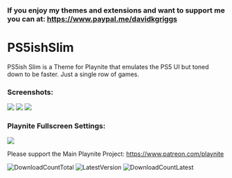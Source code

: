 
### If you enjoy my themes and extensions and want to support me you can at: https://www.paypal.me/davidkgriggs

# PS5ishSlim
PS5ish Slim is a Theme for Playnite that emulates the PS5 UI but toned down to be faster. Just a single row of games.

### Screenshots:
![](https://raw.githubusercontent.com/davidkgriggs/PS5ishSlim/main/Media/screenshot_01.jpg)
![](https://raw.githubusercontent.com/davidkgriggs/PS5ishSlim/main/Media/screenshot_02.jpg)
![](https://raw.githubusercontent.com/davidkgriggs/PS5ishSlim/main/Media/screenshot_03.jpg)

### Playnite Fullscreen Settings:
![](https://raw.githubusercontent.com/davidkgriggs/PS5ishSlim/main/Media/screenshot_04.jpg)

Please support the Main Playnite Project: https://www.patreon.com/playnite

![DownloadCountTotal](https://img.shields.io/github/downloads/davidkgriggs/PS5ishSlim/total?label=total%20downloads&style=for-the-badge)
![LatestVersion](https://img.shields.io/github/v/tag/davidkgriggs/PS5ishSlim?label=Latest%20version&style=for-the-badge)
![DownloadCountLatest](https://img.shields.io/github/downloads/davidkgriggs/PS5ishSlim/latest/total?style=for-the-badge)
